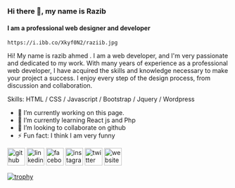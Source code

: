 ### Hi there 👋, my name is Razib
#### I am a professional web designer and developer
	https://i.ibb.co/Xkyf0N2/raziib.jpg

Hi! My name is razib ahmed . I am a web developer, and I'm very passionate and dedicated to my work. With many years of experience as a professional web developer, I have acquired the skills and knowledge necessary to make your project a success. I enjoy every step of the design process, from discussion and collaboration.

Skills:  HTML / CSS / Javascript / Bootstrap / Jquery / Wordpress

- 🔭 I’m currently working on this page. 
- 🌱 I’m currently learning React js and Php 
- 👯 I’m looking to collaborate on github 
- ⚡ Fun fact: I think I am very funny 


[<img src='https://cdn.jsdelivr.net/npm/simple-icons@3.0.1/icons/github.svg' alt='github' height='40'>](https://github.com/devrazib)  [<img src='https://cdn.jsdelivr.net/npm/simple-icons@3.0.1/icons/linkedin.svg' alt='linkedin' height='40'>](https://www.linkedin.com/in/razib1507/)  [<img src='https://cdn.jsdelivr.net/npm/simple-icons@3.0.1/icons/facebook.svg' alt='facebook' height='40'>](https://www.facebook.com/razib1507)  [<img src='https://cdn.jsdelivr.net/npm/simple-icons@3.0.1/icons/instagram.svg' alt='instagram' height='40'>](https://www.instagram.com/raazib1507/)  [<img src='https://cdn.jsdelivr.net/npm/simple-icons@3.0.1/icons/twitter.svg' alt='twitter' height='40'>](https://www.twitter.com/razib1507)  [<img src='https://cdn.jsdelivr.net/npm/simple-icons@3.0.1/icons/icloud.svg' alt='website' height='40'>](https://razib-portfolio.netlify.app/)  

[![trophy](https://github-profile-trophy.vercel.app/?username=www.github.com/devrazib)](https://github.com/ryo-ma/github-profile-trophy)

